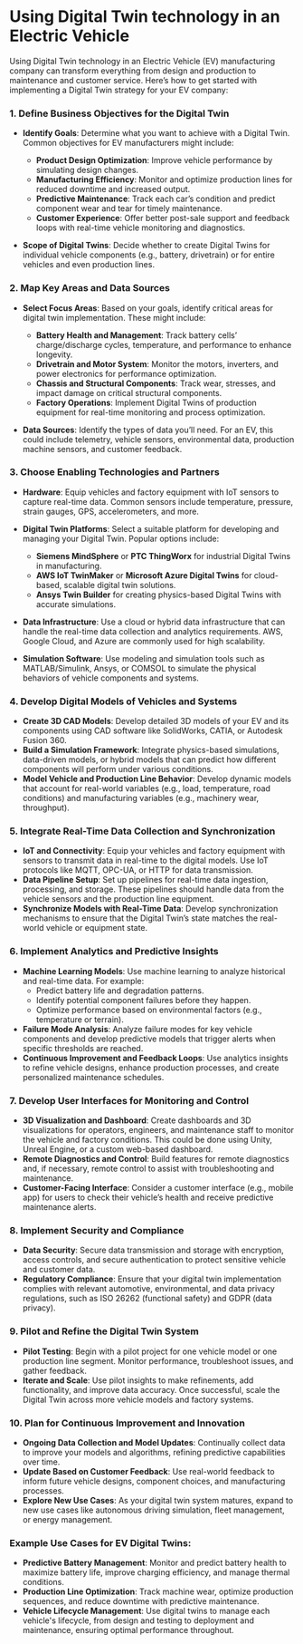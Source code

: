# Using Digital Twin technology in an Electric Vehicle

Using Digital Twin technology in an Electric Vehicle (EV) manufacturing company can transform everything from design and production to maintenance and customer service. Here’s how to get started with implementing a Digital Twin strategy for your EV company:

### 1. **Define Business Objectives for the Digital Twin**
   - **Identify Goals**: Determine what you want to achieve with a Digital Twin. Common objectives for EV manufacturers might include:
     - **Product Design Optimization**: Improve vehicle performance by simulating design changes.
     - **Manufacturing Efficiency**: Monitor and optimize production lines for reduced downtime and increased output.
     - **Predictive Maintenance**: Track each car’s condition and predict component wear and tear for timely maintenance.
     - **Customer Experience**: Offer better post-sale support and feedback loops with real-time vehicle monitoring and diagnostics.

   - **Scope of Digital Twins**: Decide whether to create Digital Twins for individual vehicle components (e.g., battery, drivetrain) or for entire vehicles and even production lines.

### 2. **Map Key Areas and Data Sources**
   - **Select Focus Areas**: Based on your goals, identify critical areas for digital twin implementation. These might include:
     - **Battery Health and Management**: Track battery cells’ charge/discharge cycles, temperature, and performance to enhance longevity.
     - **Drivetrain and Motor System**: Monitor the motors, inverters, and power electronics for performance optimization.
     - **Chassis and Structural Components**: Track wear, stresses, and impact damage on critical structural components.
     - **Factory Operations**: Implement Digital Twins of production equipment for real-time monitoring and process optimization.

   - **Data Sources**: Identify the types of data you’ll need. For an EV, this could include telemetry, vehicle sensors, environmental data, production machine sensors, and customer feedback.

### 3. **Choose Enabling Technologies and Partners**
   - **Hardware**: Equip vehicles and factory equipment with IoT sensors to capture real-time data. Common sensors include temperature, pressure, strain gauges, GPS, accelerometers, and more.
   - **Digital Twin Platforms**: Select a suitable platform for developing and managing your Digital Twin. Popular options include:
     - **Siemens MindSphere** or **PTC ThingWorx** for industrial Digital Twins in manufacturing.
     - **AWS IoT TwinMaker** or **Microsoft Azure Digital Twins** for cloud-based, scalable digital twin solutions.
     - **Ansys Twin Builder** for creating physics-based Digital Twins with accurate simulations.

   - **Data Infrastructure**: Use a cloud or hybrid data infrastructure that can handle the real-time data collection and analytics requirements. AWS, Google Cloud, and Azure are commonly used for high scalability.

   - **Simulation Software**: Use modeling and simulation tools such as MATLAB/Simulink, Ansys, or COMSOL to simulate the physical behaviors of vehicle components and systems.

### 4. **Develop Digital Models of Vehicles and Systems**
   - **Create 3D CAD Models**: Develop detailed 3D models of your EV and its components using CAD software like SolidWorks, CATIA, or Autodesk Fusion 360.
   - **Build a Simulation Framework**: Integrate physics-based simulations, data-driven models, or hybrid models that can predict how different components will perform under various conditions.
   - **Model Vehicle and Production Line Behavior**: Develop dynamic models that account for real-world variables (e.g., load, temperature, road conditions) and manufacturing variables (e.g., machinery wear, throughput).

### 5. **Integrate Real-Time Data Collection and Synchronization**
   - **IoT and Connectivity**: Equip your vehicles and factory equipment with sensors to transmit data in real-time to the digital models. Use IoT protocols like MQTT, OPC-UA, or HTTP for data transmission.
   - **Data Pipeline Setup**: Set up pipelines for real-time data ingestion, processing, and storage. These pipelines should handle data from the vehicle sensors and the production line equipment.
   - **Synchronize Models with Real-Time Data**: Develop synchronization mechanisms to ensure that the Digital Twin’s state matches the real-world vehicle or equipment state.

### 6. **Implement Analytics and Predictive Insights**
   - **Machine Learning Models**: Use machine learning to analyze historical and real-time data. For example:
     - Predict battery life and degradation patterns.
     - Identify potential component failures before they happen.
     - Optimize performance based on environmental factors (e.g., temperature or terrain).
   - **Failure Mode Analysis**: Analyze failure modes for key vehicle components and develop predictive models that trigger alerts when specific thresholds are reached.
   - **Continuous Improvement and Feedback Loops**: Use analytics insights to refine vehicle designs, enhance production processes, and create personalized maintenance schedules.

### 7. **Develop User Interfaces for Monitoring and Control**
   - **3D Visualization and Dashboard**: Create dashboards and 3D visualizations for operators, engineers, and maintenance staff to monitor the vehicle and factory conditions. This could be done using Unity, Unreal Engine, or a custom web-based dashboard.
   - **Remote Diagnostics and Control**: Build features for remote diagnostics and, if necessary, remote control to assist with troubleshooting and maintenance.
   - **Customer-Facing Interface**: Consider a customer interface (e.g., mobile app) for users to check their vehicle’s health and receive predictive maintenance alerts.

### 8. **Implement Security and Compliance**
   - **Data Security**: Secure data transmission and storage with encryption, access controls, and secure authentication to protect sensitive vehicle and customer data.
   - **Regulatory Compliance**: Ensure that your digital twin implementation complies with relevant automotive, environmental, and data privacy regulations, such as ISO 26262 (functional safety) and GDPR (data privacy).

### 9. **Pilot and Refine the Digital Twin System**
   - **Pilot Testing**: Begin with a pilot project for one vehicle model or one production line segment. Monitor performance, troubleshoot issues, and gather feedback.
   - **Iterate and Scale**: Use pilot insights to make refinements, add functionality, and improve data accuracy. Once successful, scale the Digital Twin across more vehicle models and factory systems.

### 10. **Plan for Continuous Improvement and Innovation**
   - **Ongoing Data Collection and Model Updates**: Continually collect data to improve your models and algorithms, refining predictive capabilities over time.
   - **Update Based on Customer Feedback**: Use real-world feedback to inform future vehicle designs, component choices, and manufacturing processes.
   - **Explore New Use Cases**: As your digital twin system matures, expand to new use cases like autonomous driving simulation, fleet management, or energy management.

### Example Use Cases for EV Digital Twins:
   - **Predictive Battery Management**: Monitor and predict battery health to maximize battery life, improve charging efficiency, and manage thermal conditions.
   - **Production Line Optimization**: Track machine wear, optimize production sequences, and reduce downtime with predictive maintenance.
   - **Vehicle Lifecycle Management**: Use digital twins to manage each vehicle's lifecycle, from design and testing to deployment and maintenance, ensuring optimal performance throughout.


